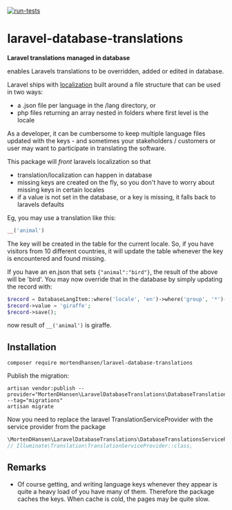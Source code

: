 [![run-tests](https://github.com/MortenDHansen/laravel-database-translations/actions/workflows/run-tests.yml/badge.svg?branch=main)](https://github.com/MortenDHansen/laravel-database-translations/actions/workflows/run-tests.yml)

# laravel-database-translations

**Laravel translations managed in database**

enables Laravels translations to be overridden, added or edited in database.

Laravel ships with [localization](https://laravel.com/docs/9.x/localization) built around a file structure that can be
used in two ways:

- a .json file per language in the /lang directory, or
- php files returning an array nested in folders where first level is the locale

As a developer, it can be cumbersome to keep multiple language files updated with the keys - and sometimes your
stakeholders / customers or user may want to participate in translating the software.

This package will _front_ laravels localization so that

- translation/localization can happen in database
- missing keys are created on the fly, so you don't have to worry about missing keys in certain locales
- if a value is not set in the database, or a key is missing, it falls back to laravels defaults

Eg, you may use a translation like this:

```php
__('animal') 
```

The key will be created in the table for the current locale. So, if you have visitors from 10 different countries, it
will update the table whenever the key is encountered and found missing.

If you have an en.json that sets `{"animal":"bird"}`, the result of the above will be 'bird'. You may now override that
in the database by simply updating the record with:

```php
$record = DatabaseLangItem::where('locale', 'en')->where('group', '*')->where('key', 'animal')->first();
$record->value = 'giraffe';
$record->save();
```

now result of `__('animal')` is giraffe.

## Installation

```shell
composer require mortendhansen/laravel-database-translations
```

Publish the migration:

```shell
artisan vendor:publish --provider="MortenDHansen\LaravelDatabaseTranslations\DatabaseTranslationsServiceProvider" --tag="migrations"
artisan migrate
```

Now you need to replace the laravel TranslationServiceProvider with the service provider from the package

```php
\MortenDHansen\LaravelDatabaseTranslations\DatabaseTranslationsServiceProvider::class,
// Illuminate\Translation\TranslationServiceProvider::class, 
```

## Remarks

- Of course getting, and writing language keys whenever they appear is quite a heavy load of you have many of them.
  Therefore the package caches the keys. When cache is cold, the pages may be quite slow.
